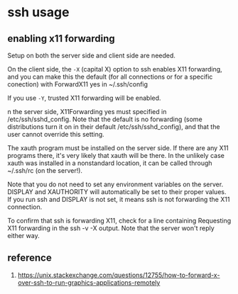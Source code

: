 # ssh usage

## enabling x11 forwarding

Setup on both the server side and client side are needed.

On the client side, the `-X` (capital X) option to ssh enables
X11 forwarding, and you can make this the default 
(for all connections or for a specific conection) with ForwardX11 yes in ~/.ssh/config

If you use `-Y`, trusted X11 forwarding will be enabled.

n the server side, X11Forwarding yes must specified in /etc/ssh/sshd_config. Note that the default is no forwarding (some distributions turn it on in their default /etc/ssh/sshd_config), and that the user cannot override this setting.

The xauth program must be installed on the server side. If there are any X11 programs there, it's very likely that xauth will be there. In the unlikely case xauth was installed in a nonstandard location, it can be called through ~/.ssh/rc (on the server!).

Note that you do not need to set any environment variables on the server. DISPLAY and XAUTHORITY will automatically be set to their proper values. If you run ssh and DISPLAY is not set, it means ssh is not forwarding the X11 connection.

To confirm that ssh is forwarding X11, check for a line containing Requesting X11 forwarding in the ssh -v -X output. Note that the server won't reply either way.





## reference
1. https://unix.stackexchange.com/questions/12755/how-to-forward-x-over-ssh-to-run-graphics-applications-remotely
